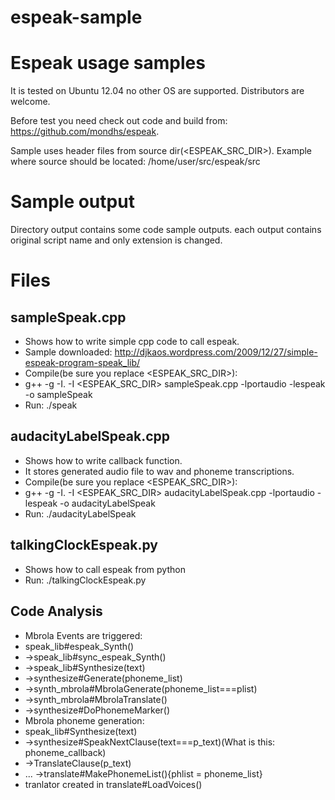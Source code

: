 espeak-sample
=============

# Espeak usage samples 

It is tested on Ubuntu 12.04 no other OS are supported. Distributors are welcome.

Before test you need check out code and build from: https://github.com/mondhs/espeak.

Sample uses header files from source dir(<ESPEAK_SRC_DIR>). Example where source should be located: /home/user/src/espeak/src

# Sample output

Directory output contains some code sample outputs. each output contains original script name and only extension is changed.

# Files

## sampleSpeak.cpp
* Shows how to write simple cpp code to call espeak.
* Sample downloaded: http://djkaos.wordpress.com/2009/12/27/simple-espeak-program-speak_lib/
* Compile(be sure you replace  <ESPEAK_SRC_DIR>): 
 * g++ -g -I.  -I <ESPEAK_SRC_DIR> sampleSpeak.cpp -lportaudio -lespeak -o sampleSpeak
* Run: ./speak

## audacityLabelSpeak.cpp
* Shows how to write callback function.
* It stores generated audio file to wav and phoneme transcriptions. 
* Compile(be sure you replace  <ESPEAK_SRC_DIR>): 
 * g++ -g -I. -I <ESPEAK_SRC_DIR> audacityLabelSpeak.cpp -lportaudio -lespeak -o audacityLabelSpeak
* Run: ./audacityLabelSpeak

 
## talkingClockEspeak.py
* Shows how to call espeak from python
* Run: ./talkingClockEspeak.py

## Code Analysis

* Mbrola Events are triggered: 
 * speak_lib#espeak_Synth()
 * ->speak_lib#sync_espeak_Synth()
 * ->speak_lib#Synthesize(text)
 * ->synthesize#Generate(phoneme_list)
 * ->synth_mbrola#MbrolaGenerate(phoneme_list===plist)
 * ->synth_mbrola#MbrolaTranslate()
 * ->synthesize#DoPhonemeMarker()
* Mbrola phoneme generation:
 * speak_lib#Synthesize(text)
 * ->synthesize#SpeakNextClause(text===p_text)(What is this: phoneme_callback)
 * ->TranslateClause(p_text)
 * ... ->translate#MakePhonemeList(){phlist = phoneme_list}
* tranlator created in translate#LoadVoices()
